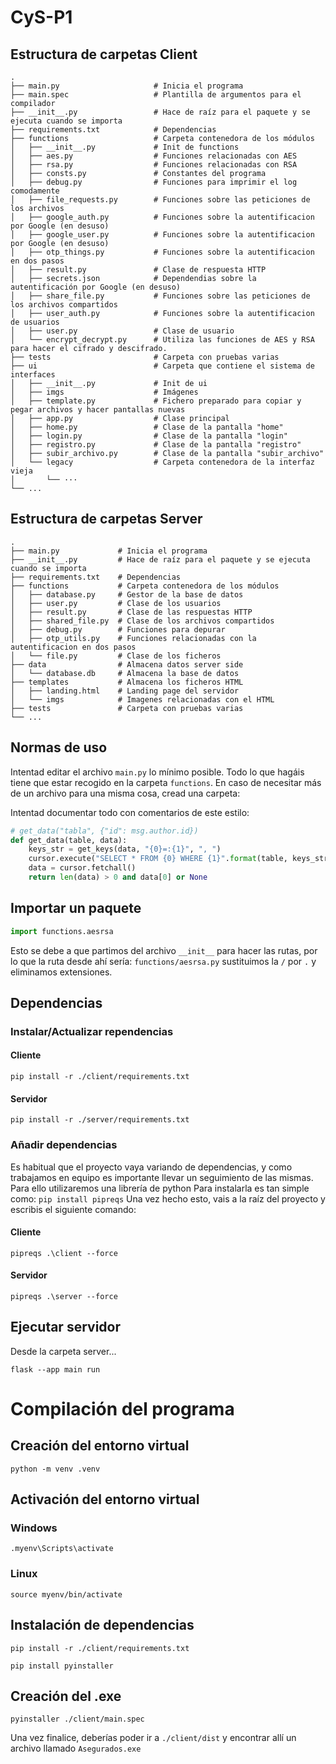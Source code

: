 # CyS-P1

## Estructura de carpetas Client

```
.
├── main.py                     # Inicia el programa
├── main.spec                   # Plantilla de argumentos para el compilador
├── __init__.py                 # Hace de raíz para el paquete y se ejecuta cuando se importa
├── requirements.txt            # Dependencias
├── functions                   # Carpeta contenedora de los módulos    
│   ├── __init__.py             # Init de functions
│   ├── aes.py                  # Funciones relacionadas con AES
│   ├── rsa.py                  # Funciones relacionadas con RSA
│   ├── consts.py               # Constantes del programa
│   ├── debug.py                # Funciones para imprimir el log comodamente
│   ├── file_requests.py        # Funciones sobre las peticiones de los archivos
│   ├── google_auth.py          # Funciones sobre la autentificacion por Google (en desuso)
│   ├── google_user.py          # Funciones sobre la autentificacion por Google (en desuso)
│   ├── otp_things.py           # Funciones sobre la autentificacion en dos pasos
│   ├── result.py               # Clase de respuesta HTTP
│   ├── secrets.json            # Dependendias sobre la autentificación por Google (en desuso)
│   ├── share_file.py           # Funciones sobre las peticiones de los archivos compartidos
│   ├── user_auth.py            # Funciones sobre la autentificacion de usuarios
│   ├── user.py                 # Clase de usuario
│   └── encrypt_decrypt.py      # Utiliza las funciones de AES y RSA para hacer el cifrado y descifrado.
├── tests                       # Carpeta con pruebas varias
├── ui                          # Carpeta que contiene el sistema de interfaces
│   ├── __init__.py             # Init de ui
│   ├── imgs                    # Imágenes
│   ├── template.py             # Fichero preparado para copiar y pegar archivos y hacer pantallas nuevas
│   ├── app.py                  # Clase principal
│   ├── home.py                 # Clase de la pantalla "home"
│   ├── login.py                # Clase de la pantalla "login"
│   ├── registro.py             # Clase de la pantalla "registro"
│   ├── subir_archivo.py        # Clase de la pantalla "subir_archivo"
│   └── legacy                  # Carpeta contenedora de la interfaz vieja
│       └── ··· 
└── ...
```

## Estructura de carpetas Server

```
.
├── main.py             # Inicia el programa
├── __init__.py         # Hace de raíz para el paquete y se ejecuta cuando se importa
├── requirements.txt    # Dependencias
├── functions           # Carpeta contenedora de los módulos    
│   ├── database.py     # Gestor de la base de datos
│   ├── user.py         # Clase de los usuarios
│   ├── result.py       # Clase de las respuestas HTTP
│   ├── shared_file.py  # Clase de los archivos compartidos
│   ├── debug.py        # Funciones para depurar
│   ├── otp_utils.py    # Funciones relacionadas con la autentificacion en dos pasos
│   └── file.py         # Clase de los ficheros
├── data                # Almacena datos server side
│   └── database.db     # Almacena la base de datos
├── templates           # Almacena los ficheros HTML
│   ├── landing.html    # Landing page del servidor
│   └── imgs            # Imagenes relacionadas con el HTML
├── tests               # Carpeta con pruebas varias
└── ...
```

## Normas de uso

Intentad editar el archivo `main.py` lo mínimo posible.
Todo lo que hagáis tiene que estar recogido en la carpeta `functions`.
En caso de necesitar más de un archivo para una misma cosa, cread una carpeta:


Intentad documentar todo con comentarios de este estilo:

```py
# get_data("tabla", {"id": msg.author.id})
def get_data(table, data): 
    keys_str = get_keys(data, "{0}=:{1}", ", ")
    cursor.execute("SELECT * FROM {0} WHERE {1}".format(table, keys_str), data)
    data = cursor.fetchall()
    return len(data) > 0 and data[0] or None
```

## Importar un paquete

```py
import functions.aesrsa
```
Esto se debe a que partimos del archivo `__init__` para hacer las rutas, por lo que la ruta desde ahí sería:
`functions/aesrsa.py` sustituimos la `/` por `.` y eliminamos extensiones.

## Dependencias

### Instalar/Actualizar rependencias

#### Cliente

`pip install -r ./client/requirements.txt`

#### Servidor

`pip install -r ./server/requirements.txt`

### Añadir dependencias

Es habitual que el proyecto vaya variando de dependencias, y como trabajamos en equipo es importante llevar un seguimiento de las mismas.
Para ello utilizaremos una librería de python
Para instalarla es tan simple como: `pip install pipreqs`
Una vez hecho esto, vais a la raíz del proyecto y escribis el siguiente comando:

#### Cliente

`pipreqs .\client --force`

#### Servidor

`pipreqs .\server --force`

## Ejecutar servidor

Desde la carpeta server...

`flask --app main run`

# Compilación del programa

## Creación del entorno virtual

`python -m venv .venv`

## Activación del entorno virtual

### Windows

`.myenv\Scripts\activate`

### Linux

`source myenv/bin/activate`

## Instalación de dependencias

`pip install -r ./client/requirements.txt`

`pip install pyinstaller`

## Creación del .exe

`pyinstaller ./client/main.spec`

Una vez finalice, deberías poder ir a `./client/dist` y encontrar allí un archivo llamado `Asegurados.exe`
